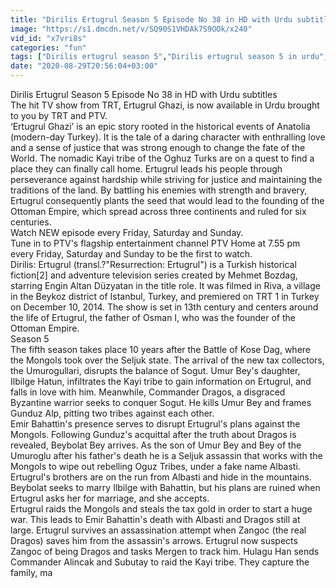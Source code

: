 ```yaml
---
title: "Dirilis Ertugrul Season 5 Episode No 38 in HD with Urdu subtitles-P2"
image: "https://s1.dmcdn.net/v/SQ90S1VHDAk7S9OOk/x240"
vid_id: "x7vri8s"
categories: "fun"
tags: ["Dirilis ertugrul season 5","Dirilis ertugrul season 5 in urdu","Dirilis ertugrul season 5 full in urdu"]
date: "2020-08-29T20:56:04+03:00"
---
```

Dirilis Ertugrul Season 5 Episode No 38 in HD with Urdu subtitles  <br>The hit TV show from TRT, Ertugrul Ghazi, is now available in Urdu brought to you by TRT and PTV.   <br>‘Ertugrul Ghazi’ is an epic story rooted in the historical events of Anatolia (modern-day Turkey). It is the tale of a daring character with enthralling love and a sense of justice that was strong enough to change the fate of the World. The nomadic Kayi tribe of the Oghuz Turks are on a quest to find a place they can finally call home. Ertugrul leads his people through perseverance against hardship while striving for justice and maintaining the traditions of the land. By battling his enemies with strength and bravery, Ertugrul consequently plants the seed that would lead to the founding of the Ottoman Empire, which spread across three continents and ruled for six centuries.  <br>Watch NEW episode every Friday, Saturday and Sunday.  <br>Tune in to PTV's flagship entertainment channel PTV Home at 7.55 pm every Friday, Saturday and Sunday to be the first to watch.  <br>Dirilis: Ertugrul (transl.?&quot;Resurrection: Ertugrul&quot;) is a Turkish historical fiction[2] and adventure television series created by Mehmet Bozdag, starring Engin Altan Düzyatan in the title role. It was filmed in Riva, a village in the Beykoz district of Istanbul, Turkey, and premiered on TRT 1 in Turkey on December 10, 2014. The show is set in 13th century and centers around the life of Ertugrul, the father of Osman I, who was the founder of the Ottoman Empire.  <br>Season 5  <br>The fifth season takes place 10 years after the Battle of Kose Dag, where the Mongols took over the Seljuk state. The arrival of the new tax collectors, the Umurogullari, disrupts the balance of Sogut. Umur Bey's daughter, Ilbilge Hatun, infiltrates the Kayi tribe to gain information on Ertugrul, and falls in love with him. Meanwhile, Commander Dragos, a disgraced Byzantine warrior seeks to conquer Sogut. He kills Umur Bey and frames Gunduz Alp, pitting two tribes against each other.  <br>Emir Bahattin's presence serves to disrupt Ertugrul's plans against the Mongols. Following Gunduz's acquittal after the truth about Dragos is revealed, Beybolat Bey arrives. As the son of Umur Bey and Bey of the Umuroglu after his father's death he is a Seljuk assassin that works with the Mongols to wipe out rebelling Oguz Tribes, under a fake name Albasti. Ertugrul's brothers are on the run from Albasti and hide in the mountains. Beybolat seeks to marry Ilbilge with Bahattin, but his plans are ruined when Ertugrul asks her for marriage, and she accepts.  <br>Ertugrul raids the Mongols and steals the tax gold in order to start a huge war. This leads to Emir Bahattin's death with Albasti and Dragos still at large. Ertugrul survives an assassination attempt when Zangoc (the real Dragos) saves him from the assassin's arrows. Ertugrul now suspects Zangoc of being Dragos and tasks Mergen to track him. Hulagu Han sends Commander Alincak and Subutay to raid the Kayi tribe. They capture the family, ma
